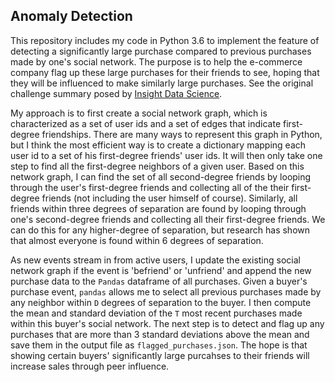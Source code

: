 ## Anomaly Detection

This repository includes my code in Python 3.6 to implement the feature of detecting a significantly large purchase compared to previous  purchases made by one's social network. The purpose is to help the e-commerce company flag up these large purchases for their friends to see, hoping that they will be influenced to make similarly large purchases. See the original challenge summary posed by [Insight Data Science](https://github.com/InsightDataScience/anomaly_detection).

My approach is to first create a social network graph, which is characterized as a set of user ids and a set of edges that indicate first-degree friendships. There are many ways to represent this graph in Python, but I think the most efficient way is to create a dictionary mapping each user id to a set of his first-degree friends' user ids. It will then only take one step to find all the first-degree neighbors of a given user. Based on this network graph, I can find the set of all second-degree friends by looping through the user's first-degree friends and collecting all of the their first-degree friends (not including the user himself of course). Similarly, all friends within three degrees of separation are found by looping through one's second-degree friends and collecting all their first-degree friends. We can do this for any higher-degree of separation, but research has shown that almost everyone is found within 6 degrees of separation. 

As new events stream in from active users, I update the existing social network graph if the event is 'befriend' or 'unfriend' and append the new purchase data to the `Pandas` dataframe of all purchases. Given a buyer's purchase event, `pandas` allows me to select all previous purchases made by any neighbor within `D` degrees of separation to the buyer. I then compute the mean and standard deviation of the `T` most recent purchases made within this buyer's social network. The next step is to detect and flag up any purchases that are more than 3 standard deviations above the mean and save them in the output file as `flagged_purchases.json`. The hope is that showing certain buyers' significantly large purcahses to their friends will increase sales through peer influence. 
